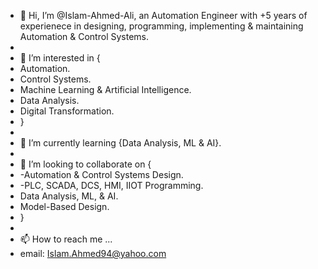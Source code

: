 - 👋 Hi, I’m @Islam-Ahmed-Ali, an Automation Engineer with +5 years of experienece in designing, programming, implementing & maintaining Automation & Control Systems.
- 
- 👀 I’m interested in {
- Automation. 
- Control Systems. 
- Machine Learning & Artificial Intelligence. 
- Data Analysis.
- Digital Transformation. 
- }
- 
- 🌱 I’m currently learning {Data Analysis, ML & AI}.
- 
- 💞️ I’m looking to collaborate on {
- -Automation & Control Systems Design.
- -PLC, SCADA, DCS, HMI, IIOT Programming.
- Data Analysis, ML, & AI.
- Model-Based Design.
- }
- 
- 📫 How to reach me ...
- email: Islam.Ahmed94@yahoo.com

<!---
Islam-Ahmed-Ali/Islam-Ahmed-Ali is a ✨ special ✨ repository because its `README.md` (this file) appears on your GitHub profile.
You can click the Preview link to take a look at your changes.
--->
